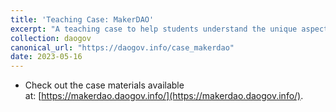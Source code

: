 ```yaml
---
title: 'Teaching Case: MakerDAO'
excerpt: "A teaching case to help students understand the unique aspects of collectively managing and growing a DAO."
collection: daogov
canonical_url: "https://daogov.info/case_makerdao"
date: 2023-05-16
---
```


- Check out the case materials available at: [https://makerdao.daogov.info/](https://makerdao.daogov.info/).